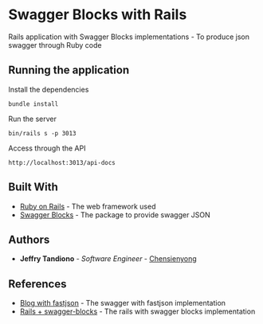 # Swagger Blocks with Rails

Rails application with Swagger Blocks implementations - To produce json swagger through Ruby code

## Running the application

Install the dependencies
```
bundle install
```

Run the server
```
bin/rails s -p 3013
```

Access through the API
```
http://localhost:3013/api-docs
```

## Built With

* [Ruby on Rails](https://rubyonrails.org/) - The web framework used
* [Swagger Blocks](https://github.com/fotinakis/swagger-blocks) - The package to provide swagger JSON

## Authors

* **Jeffry Tandiono** - *Software Engineer* - [Chensienyong](https://github.com/chensienyong)

## References

* [Blog with fastjson](https://blog.tanaka.world/swagger-blocks-with-fastjson-api-part1/) - The swagger with fastjson implementation
* [Rails + swagger-blocks](https://qiita.com/kymmt90/items/439868c21abe077642fa) - The rails with swagger blocks implementation
